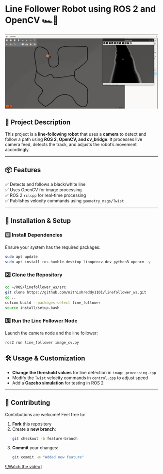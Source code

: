 # **Line Follower Robot using ROS 2 and OpenCV** 🏎️🤖  

![Project Banner](https://github.com/nithishreddy1101/linefollower_ws/blob/main/image.png)   

## **📌 Project Description**
This project is a **line-following robot** that uses a **camera** to detect and follow a path using **ROS 2, OpenCV, and cv_bridge**. It processes live camera feed, detects the track, and adjusts the robot’s movement accordingly.

---

## **📦 Features**
✅ Detects and follows a black/white line  
✅ Uses OpenCV for image processing  
✅ ROS 2 `rclcpp` for real-time processing  
✅ Publishes velocity commands using `geometry_msgs/Twist`  

---

## **🚀 Installation & Setup**

### **1️⃣ Install Dependencies**
Ensure your system has the required packages:
```sh
sudo apt update
sudo apt install ros-humble-desktop libopencv-dev python3-opencv -y
```

### **2️⃣ Clone the Repository**
```sh
cd ~/ROS/linefollower_ws/src
git clone https://github.com/nithishreddy1101/linefollower_ws.git
cd ..
colcon build --packages-select line_follower
source install/setup.bash
```

### **3️⃣ Run the Line Follower Node**
Launch the camera node and the line follower:
```sh
ros2 run line_follower image_cv.py
```



## **🛠️ Usage & Customization**
- **Change the threshold values** for line detection in `image_processing.cpp`
- Modify the `Twist` velocity commands in `control.cpp` to adjust speed
- Add a **Gazebo simulation** for testing in ROS 2

---

## **🤝 Contributing**
Contributions are welcome! Feel free to:
1. **Fork** this repository
2. Create a **new branch**:  
   ```sh
   git checkout -b feature-branch
   ```
3. **Commit** your changes:  
   ```sh
   git commit -m "Added new feature"
   ```


[![Watch the video]](https://youtu.be/6gsMs2E0sfw)
